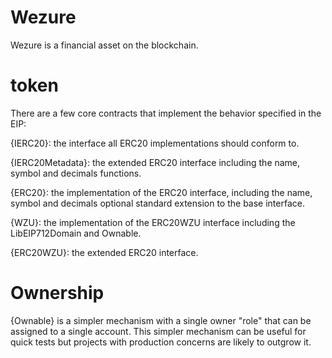 # Wezure
Wezure is a financial asset on the blockchain.

# token
There are a few core contracts that implement the behavior specified in the EIP:

{IERC20}: the interface all ERC20 implementations should conform to.

{IERC20Metadata}: the extended ERC20 interface including the name, symbol and decimals functions.

{ERC20}: the implementation of the ERC20 interface, including the name, symbol and decimals optional standard extension to the base interface.

{WZU}: the implementation of the ERC20WZU interface including the LibEIP712Domain and Ownable.

{ERC20WZU}: the extended ERC20 interface.

# Ownership
{Ownable} is a simpler mechanism with a single owner "role" that can be assigned to a single account. This simpler mechanism can be useful for quick tests but projects with production concerns are likely to outgrow it.
